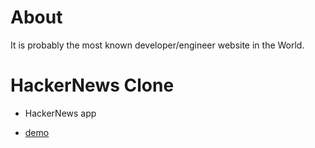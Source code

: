 # About

It is probably the most known developer/engineer website in the World.

# HackerNews Clone

* HackerNews app


* [demo](https://sunny7899.github.io/hackernews/)
